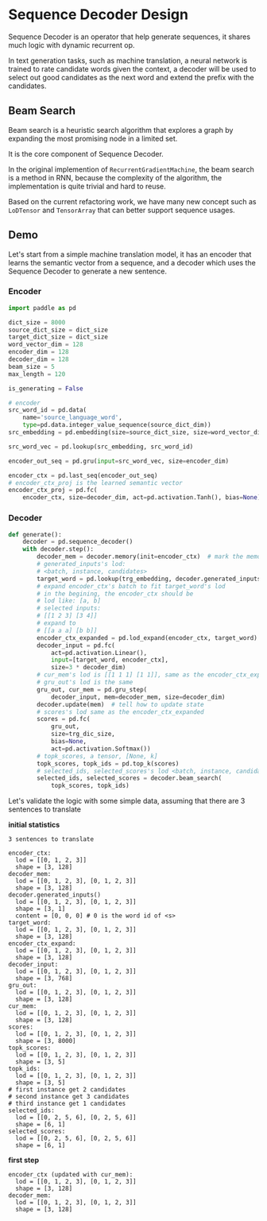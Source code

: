 # Sequence Decoder Design
Sequence Decoder is an operator that help generate sequences, 
it shares much logic with dynamic recurrent op.

In text generation tasks, such as machine translation, 
a neural network is trained to rate candidate words given the context,
a decoder will be used to select out good candidates as the next word and extend the prefix with the candidates.

## Beam Search
Beam search is a heuristic search algorithm that explores a graph by expanding the most promising node in a limited set.

It is the core component of Sequence Decoder.

In the original implemention of `RecurrentGradientMachine`, the beam search is a method in RNN,
because the complexity of the algorithm, the implementation is quite trivial and hard to reuse.

Based on the current refactoring work, 
we have many new concept such as `LoDTensor` and `TensorArray` that can better support sequence usages.

## Demo

Let's start from a simple machine translation model, it has an encoder that learns the semantic vector from a sequence,
and a decoder which uses the Sequence Decoder to generate a new sentence.

### Encoder

```python
import paddle as pd

dict_size = 8000
source_dict_size = dict_size
target_dict_size = dict_size
word_vector_dim = 128
encoder_dim = 128
decoder_dim = 128
beam_size = 5
max_length = 120

is_generating = False

# encoder
src_word_id = pd.data(
    name='source_language_word',
    type=pd.data.integer_value_sequence(source_dict_dim))
src_embedding = pd.embedding(size=source_dict_size, size=word_vector_dim)

src_word_vec = pd.lookup(src_embedding, src_word_id)

encoder_out_seq = pd.gru(input=src_word_vec, size=encoder_dim)

encoder_ctx = pd.last_seq(encoder_out_seq)
# encoder_ctx_proj is the learned semantic vector
encoder_ctx_proj = pd.fc(
    encoder_ctx, size=decoder_dim, act=pd.activation.Tanh(), bias=None)
```

### Decoder
```python
def generate():
    decoder = pd.sequence_decoder()
    with decoder.step():
        decoder_mem = decoder.memory(init=encoder_ctx)  # mark the memory
        # generated_inputs's lod:
        # <batch, instance, candidates>
        target_word = pd.lookup(trg_embedding, decoder.generated_inputs())
        # expand encoder_ctx's batch to fit target_word's lod
        # in the begining, the encoder_ctx should be
        # lod like: [a, b]
        # selected inputs:
        # [[1 2 3] [3 4]]
        # expand to
        # [[a a a] [b b]]
        encoder_ctx_expanded = pd.lod_expand(encoder_ctx, target_word)
        decoder_input = pd.fc(
            act=pd.activation.Linear(),
            input=[target_word, encoder_ctx],
            size=3 * decoder_dim)
        # cur_mem's lod is [[1 1 1] [1 1]], same as the encoder_ctx_expanded
        # gru_out's lod is the same
        gru_out, cur_mem = pd.gru_step(
            decoder_input, mem=decoder_mem, size=decoder_dim)
        decoder.update(mem)  # tell how to update state
        # scores's lod same as the encoder_ctx_expanded
        scores = pd.fc(
            gru_out,
            size=trg_dic_size,
            bias=None,
            act=pd.activation.Softmax())
        # topk_scores, a tensor, [None, k]
        topk_scores, topk_ids = pd.top_k(scores)
        # selected_ids, selected_scores's lod <batch, instance, candidates>
        selected_ids, selected_scores = decoder.beam_search(
            topk_scores, topk_ids)
```

Let's validate the logic with some simple data, assuming that there are 3 sentences to translate

**initial statistics**

```
3 sentences to translate

encoder_ctx:
  lod = [[0, 1, 2, 3]]
  shape = [3, 128]
decoder_mem:
  lod = [[0, 1, 2, 3], [0, 1, 2, 3]]
  shape = [3, 128]
decoder.generated_inputs()
  lod = [[0, 1, 2, 3], [0, 1, 2, 3]]
  shape = [3, 1]
  content = [0, 0, 0] # 0 is the word id of <s>
target_word:
  lod = [[0, 1, 2, 3], [0, 1, 2, 3]]
  shape = [3, 128]
encoder_ctx_expand:
  lod = [[0, 1, 2, 3], [0, 1, 2, 3]]
  shape = [3, 128]
decoder_input:
  lod = [[0, 1, 2, 3], [0, 1, 2, 3]]
  shape = [3, 768]
gru_out:
  lod = [[0, 1, 2, 3], [0, 1, 2, 3]]
  shape = [3, 128]
cur_mem:
  lod = [[0, 1, 2, 3], [0, 1, 2, 3]]
  shape = [3, 128]
scores:
  lod = [[0, 1, 2, 3], [0, 1, 2, 3]]
  shape = [3, 8000]
topk_scores:
  lod = [[0, 1, 2, 3], [0, 1, 2, 3]]
  shape = [3, 5]
topk_ids:
  lod = [[0, 1, 2, 3], [0, 1, 2, 3]]
  shape = [3, 5]
# first instance get 2 candidates
# second instance get 3 candidates
# third instance get 1 candidates
selected_ids:
  lod = [[0, 2, 5, 6], [0, 2, 5, 6]] 
  shape = [6, 1]
selected_scores:
  lod = [[0, 2, 5, 6], [0, 2, 5, 6]] 
  shape = [6, 1]
```

**first step**
```
encoder_ctx (updated with cur_mem):
  lod = [[0, 1, 2, 3], [0, 1, 2, 3]]
  shape = [3, 128]
decoder_mem:
  lod = [[0, 1, 2, 3], [0, 1, 2, 3]]
  shape = [3, 128]


```

